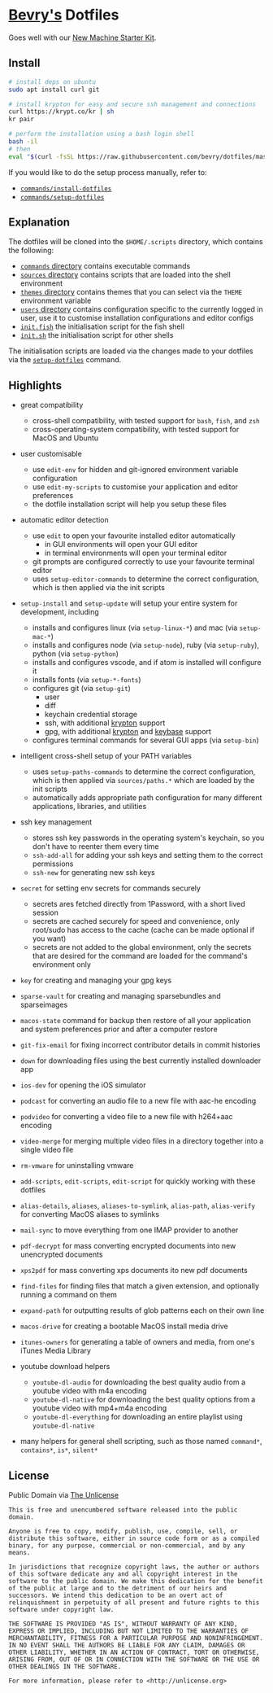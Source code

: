 # [Bevry's](https://bevry.me) Dotfiles

Goes well with our [New Machine Starter Kit](https://gist.github.com/balupton/5259595).

## Install

```bash
# install deps on ubuntu
sudo apt install curl git

# install krypton for easy and secure ssh management and connections
curl https://krypt.co/kr | sh
kr pair

# perform the installation using a bash login shell
bash -il
# then
eval "$(curl -fsSL https://raw.githubusercontent.com/bevry/dotfiles/master/commands/install-dotfiles)"
```

If you would like to do the setup process manually, refer to:

- [`commands/install-dotfiles`](https://github.com/bevry/dotfiles/blob/master/commands/install-dotfiles)
- [`commands/setup-dotfiles`](https://github.com/bevry/dotfiles/blob/master/commands/setup-dotfiles)

## Explanation

The dotfiles will be cloned into the `$HOME/.scripts` directory, which contains the following:

- [`commands` directory](https://github.com/bevry/dotfiles/tree/master/commands) contains executable commands
- [`sources` directory](https://github.com/bevry/dotfiles/tree/master/sources) contains scripts that are loaded into the shell environment
- [`themes` directory](https://github.com/bevry/dotfiles/tree/master/themes) contains themes that you can select via the `THEME` environment variable
- [`users` directory](https://github.com/bevry/dotfiles/tree/master/users) contains configuration specific to the currently logged in user, use it to customise installation configurations and editor configs
- [`init.fish`](https://github.com/bevry/dotfiles/blob/master/init.fish) the initialisation script for the fish shell
- [`init.sh`](https://github.com/bevry/dotfiles/blob/master/init.sh) the initialisation script for other shells

The initialisation scripts are loaded via the changes made to your dotfiles via the [`setup-dotfiles`](https://github.com/bevry/dotfiles/blob/master/commands/setup-dotfiles) command.

## Highlights

- great compatibility

  - cross-shell compatibility, with tested support for `bash`, `fish`, and `zsh`
  - cross-operating-system compatibility, with tested support for MacOS and Ubuntu

- user customisable

  - use `edit-env` for hidden and git-ignored environment variable configuration
  - use `edit-my-scripts` to customise your application and editor preferences
  - the dotfile installation script will help you setup these files

- automatic editor detection

  - use `edit` to open your favourite installed editor automatically
    - in GUI environments will open your GUI editor
    - in terminal environments will open your terminal editor
  - git prompts are configured correctly to use your favourite terminal editor
  - uses `setup-editor-commands` to determine the correct configuration, which is then applied via the init scripts

- `setup-install` and `setup-update` will setup your entire system for development, including

  - installs and configures linux (via `setup-linux-*`) and mac (via `setup-mac-*`)
  - installs and configures node (via `setup-node`), ruby (via `setup-ruby`), python (via `setup-python`)
  - installs and configures vscode, and if atom is installed will configure it
  - installs fonts (via `setup-*-fonts`)
  - configures git (via `setup-git`)
    - user
    - diff
    - keychain credential storage
    - ssh, with additional [krypton](https://krypt.co) support
    - gpg, with additional [krypton](https://krypt.co) and [keybase](https://keybase.io) support
  - configures terminal commands for several GUI apps (via `setup-bin`)

- intelligent cross-shell setup of your PATH variables

  - uses `setup-paths-commands` to determine the correct configuration, which is then applied via `sources/paths.*` which are loaded by the init scripts
  - automatically adds appropriate path configuration for many different applications, libraries, and utilities

- ssh key management

  - stores ssh key passwords in the operating system's keychain, so you don't have to reenter them every time
  - `ssh-add-all` for adding your ssh keys and setting them to the correct permissions
  - `ssh-new` for generating new ssh keys

- `secret` for setting env secrets for commands securely

  - secrets ares fetched directly from 1Password, with a short lived session
  - secrets are cached securely for speed and convenience, only root/sudo has access to the cache (cache can be made optional if you want)
  - secrets are not added to the global environment, only the secrets that are desired for the command are loaded for the command's environment only

- `key` for creating and managing your gpg keys

- `sparse-vault` for creating and managing sparsebundles and sparseimages

- `macos-state` command for backup then restore of all your application and system preferences prior and after a computer restore

- `git-fix-email` for fixing incorrect contributor details in commit histories

- `down` for downloading files using the best currently installed downloader app

- `ios-dev` for opening the iOS simulator

- `podcast` for converting an audio file to a new file with aac-he encoding

- `podvideo` for converting a video file to a new file with h264+aac encoding

- `video-merge` for merging multiple video files in a directory together into a single video file

- `rm-vmware` for uninstalling vmware

- `add-scripts`, `edit-scripts`, `edit-script` for quickly working with these dotfiles

- `alias-details`, `aliases`, `aliases-to-symlink`, `alias-path`, `alias-verify` for converting MacOS aliases to symlinks

- `mail-sync` to move everything from one IMAP provider to another

- `pdf-decrypt` for mass converting encrypted documents into new unencrypted documents

- `xps2pdf` for mass converting xps documents ito new pdf documents

- `find-files` for finding files that match a given extension, and optionally running a command on them

- `expand-path` for outputting results of glob patterns each on their own line

- `macos-drive` for creating a bootable MacOS install media drive

- `itunes-owners` for generating a table of owners and media, from one's iTunes Media Library

- youtube download helpers

  - `youtube-dl-audio` for downloading the best quality audio from a youtube video with m4a encoding
  - `youtube-dl-native` for downloading the best quality options from a youtube video with mp4+m4a encoding
  - `youtube-dl-everything` for downloading an entire playlist using `youtube-dl-native`

- many helpers for general shell scripting, such as those named `command*`, `contains*`, `is*`, `silent*`

## License

Public Domain via [The Unlicense](https://choosealicense.com/licenses/unlicense/)

```
This is free and unencumbered software released into the public domain.

Anyone is free to copy, modify, publish, use, compile, sell, or
distribute this software, either in source code form or as a compiled
binary, for any purpose, commercial or non-commercial, and by any
means.

In jurisdictions that recognize copyright laws, the author or authors
of this software dedicate any and all copyright interest in the
software to the public domain. We make this dedication for the benefit
of the public at large and to the detriment of our heirs and
successors. We intend this dedication to be an overt act of
relinquishment in perpetuity of all present and future rights to this
software under copyright law.

THE SOFTWARE IS PROVIDED "AS IS", WITHOUT WARRANTY OF ANY KIND,
EXPRESS OR IMPLIED, INCLUDING BUT NOT LIMITED TO THE WARRANTIES OF
MERCHANTABILITY, FITNESS FOR A PARTICULAR PURPOSE AND NONINFRINGEMENT.
IN NO EVENT SHALL THE AUTHORS BE LIABLE FOR ANY CLAIM, DAMAGES OR
OTHER LIABILITY, WHETHER IN AN ACTION OF CONTRACT, TORT OR OTHERWISE,
ARISING FROM, OUT OF OR IN CONNECTION WITH THE SOFTWARE OR THE USE OR
OTHER DEALINGS IN THE SOFTWARE.

For more information, please refer to <http://unlicense.org>
```
